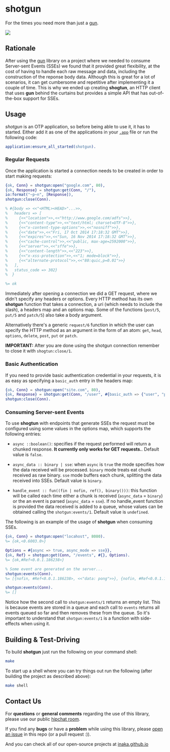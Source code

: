 shotgun
=======

For the times you need more than just a [gun](http://github.com/extend/gun).

![](http://lbsommer-author.yolasite.com/resources/Funny%20gun%20sign%2017.jpg)

## Rationale

After using the [gun](http://github.com/extend/gun) library on a project where
we needed to consume Server-sent Events (SSEs) we found that it provided great
flexibility, at the cost of having to handle each raw message and data,
including the construction of the reponse body data.
Although this is great for a lot of scenarios, it can get cumbersome and
repetitive after implementing it a couple of time. This is why we ended up
creating **shogtun**, an HTTP client that uses **gun** behind the curtains but
provides a simple API that has out-of-the-box support for SSEs.

## Usage

*shotgun* is an OTP application, so before being able to use it, it has to
started. Either add it as one of the applications in your
[`.app`](http://www.erlang.org/doc/man/app.html) file or run the following
code:

```erlang
application:ensure_all_started(shotgun).
```

### Regular Requests

Once the application is started a connection needs to be created in order to
start making requests:

```erlang
{ok, Conn} = shotgun:open("google.com", 80),
{ok, Response} = shotgun:get(Conn, "/"),
io:format("~p~n", [Response]),
shotgun:close(Conn).

% #{body => <<"<HTML><HEAD>"...>>,
%   headers => [
%     {<<"location">>,<<"http://www.google.com/adfs">>},
%     {<<"content-type">>,<<"text/html; charset=UTF-8">>},
%     {<<"x-content-type-options">>,<<"nosniff">>},
%     {<<"date">>,<<"Fri, 17 Oct 2014 17:18:32 GMT">>},
%     {<<"expires">>,<<"Sun, 16 Nov 2014 17:18:32 GMT">>},
%     {<<"cache-control">>,<<"public, max-age=2592000">>},
%     {<<"server">>,<<"sffe">>},
%     {<<"content-length">>,<<"223">>},
%     {<<"x-xss-protection">>,<<"1; mode=block">>},
%     {<<"alternate-protocol">>,<<"80:quic,p=0.01">>}
%   ],
%   status_code => 302}
%  }

%= ok
```

Immediately after opening a connection we did a GET request, where we didn't
specify any headers or options. Every HTTP method has its own **shotgun**
function that takes a connection, a uri (which needs to include the slash),
a headers map and an options map. Some of the functions (`post/5`, `put/5`
and `patch/5`) also take a body argument.

Alternatively there's a generic `request/6` function in which the user can
specify the HTTP method as an argument in the form of an atom: `get`, `head`,
`options`, `delete`, `post`, `put` or `patch`.

**IMPORTANT:** After you are done using the shotgun connection remember to close
it with `shogtun:close/1`.

### Basic Authentication

If you need to provide basic authentication credential in your requests, it is
as easy as specifying a `basic_auth` entry in the headers map:

```erlang
{ok, Conn} = shotgun:open("site.com", 80),
{ok, Response} = shotgun:get(Conn, "/user", #{basic_auth => {"user", "password"}),
shotgun:close(Conn).
```

### Consuming Server-sent Events

To use **shogtun** with endpoints that generate SSEs the request must be
configured using some values in the options map, which supports the following
entries:

- `async ::boolean()`: specifies if the request performed will return a chunked
response. **It currently only works for GET requests.**. Default value is
`false`.

- `async_data :: binary | sse`: when `async` is `true` the mode specifies
how the data received will be processed. `binary` mode treats eat chunk received
as raw binary. `sse` mode buffers each chunk, splitting the data received into
SSEs. Default value is `binary`.

- `handle_event :: fun((fin | nofin, ref(), binary()))`: this function will be
called each time either a chunk is received (`async_data` = `binary`) or
the an event is parsed (`async_data` = `sse`). If no handle_event function is
provided the data received is added to a queue, whose values can be obtained
calling the `shotgun:events/1`. Default value is `undefined`.

The following is an example of the usage of **shotgun** when consuming SSEs.

```erlang
{ok, Conn} = shotgun:open("locahost", 8080).
%= {ok,<0.6003.0>}

Options = #{async => true, async_mode => sse}},
{ok, Ref} = shotgun:get(Conn, "/events", #{}, Options).
%= {ok,#Ref<0.0.1.186238>}

% Some event are generated on the server...
shotgun:events(Conn).
%= [{nofin, #Ref<0.0.1.186238>, <<"data: pong">>}, {nofin, #Ref<0.0.1.186238>, <<"data: pong">>}]

shotgun:events(Conn).
%= []
```

Notice how the second call to `shotgun:events/1` returns an empty list. This is
because events are stored in a queue and each call to `events` returns all
events queued so far and then removes these from the queue. So it's important
to understand that `shotgun:events/1` is a function with side-effects when using
it.

## Building & Test-Driving

To build **shotgun** just run the following on your command shell:

```sh
make
```

To start up a shell where you can try things out run the following (after
building the project as described above):

```sh
make shell
```

## Contact Us
For **questions** or **general comments** regarding the use of this library,
please use our public [hipchat room](https://www.hipchat.com/gpBpW3SsT).

If you find any **bugs** or have a **problem** while using this library, please
[open an issue](https://github.com/inaka/shotgun/issues/new) in this repo
(or a pull request :)).

And you can check all of our open-source projects at
[inaka.github.io](http://inaka.github.io)